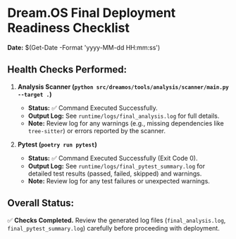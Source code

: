 # Dream.OS Final Deployment Readiness Checklist

**Date:** $(Get-Date -Format 'yyyy-MM-dd HH:mm:ss')

## Health Checks Performed:

1.  **Analysis Scanner (`python src/dreamos/tools/analysis/scanner/main.py --target .`)**
    - **Status:** ✅ Command Executed Successfully.
    - **Output Log:** See `runtime/logs/final_analysis.log` for full details.
    - **Note:** Review log for any warnings (e.g., missing dependencies like `tree-sitter`) or errors reported by the scanner.

2.  **Pytest (`poetry run pytest`)**
    - **Status:** ✅ Command Executed Successfully (Exit Code 0).
    - **Output Log:** See `runtime/logs/final_pytest_summary.log` for detailed test results (passed, failed, skipped) and warnings.
    - **Note:** Review log for any test failures or unexpected warnings.

## Overall Status:

✅ **Checks Completed.** Review the generated log files (`final_analysis.log`, `final_pytest_summary.log`) carefully before proceeding with deployment.
